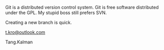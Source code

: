 Git is a distributed version control system.
Git is free software distributed under the GPL.
My stupid boss still prefers SVN.

Creating a new branch is quick.

t.kro@outlook.com

Tang.Kalman
